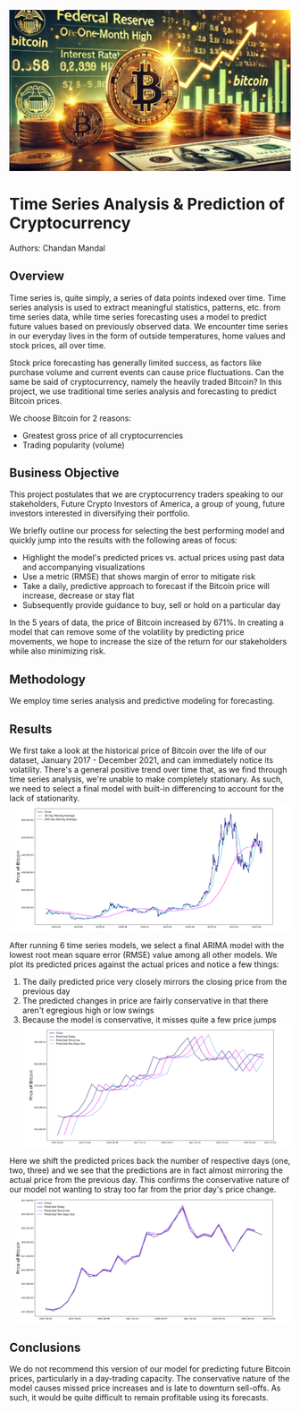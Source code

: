 ![header](./images/bitcoin.webp)

# Time Series Analysis & Prediction of Cryptocurrency
Authors: Chandan Mandal

## Overview
Time series is, quite simply, a series of data points indexed over time. Time series analysis is used to extract meaningful statistics, patterns, etc. from time series data, while time series forecasting uses a model to predict future values based on previously observed data. We encounter time series in our everyday lives in the form of outside temperatures, home values and stock prices, all over time.

Stock price forecasting has generally limited success, as factors like purchase volume and current events can cause price fluctuations. Can the same be said of cryptocurrency, namely the heavily traded Bitcoin? In this project, we use traditional time series analysis and forecasting to predict Bitcoin prices.

We choose Bitcoin for 2 reasons:
- Greatest gross price of all cryptocurrencies
- Trading popularity (volume)

## Business Objective
This project postulates that we are cryptocurrency traders speaking to our stakeholders, Future Crypto Investors of America, a group of young, future investors interested in diversifying their portfolio.

We briefly outline our process for selecting the best performing model and quickly jump into the results with the following areas of focus:
- Highlight the model's predicted prices vs. actual prices using past data and accompanying visualizations
- Use a metric (RMSE) that shows margin of error to mitigate risk
- Take a daily, predictive approach to forecast if the Bitcoin price will increase, decrease or stay flat
- Subsequently provide guidance to buy, sell or hold on a particular day

In the 5 years of data, the price of Bitcoin increased by 671%. In creating a model that can remove some of the volatility by predicting price movements, we hope to increase the size of the return for our stakeholders while also minimizing risk.


## Methodology
We employ time series analysis and predictive modeling for forecasting.

## Results
We first take a look at the historical price of Bitcoin over the life of our dataset, January 2017 - December 2021, and can immediately notice its volatility. There's a general positive trend over time that, as we find through time series analysis, we're unable to make completely stationary. As such, we need to select a final model with built-in differencing to account for the lack of stationarity.
![predictions](./images/HistoricalPriceChart.png)

After running 6 time series models, we select a final ARIMA model with the lowest root mean square error (RMSE) value among all other models. We plot its predicted prices against the actual prices and notice a few things:
1. The daily predicted price very closely mirrors the closing price from the previous day
2. The predicted changes in price are fairly conservative in that there aren't egregious high or low swings
3. Because the model is conservative, it misses quite a few price jumps
![predictions](./images/PredictionsChart.png)

Here we shift the predicted prices back the number of respective days (one, two, three) and we see that the predictions are in fact almost mirroring the actual price from the previous day. This confirms the conservative nature of our model not wanting to stray too far from the prior day's price change.
![overlap](./images/OverlapChart.png)

## Conclusions
We do not recommend this version of our model for predicting future Bitcoin prices, particularly in a day-trading capacity. The conservative nature of the model causes missed price increases and is late to downturn sell-offs. As such, it would be quite difficult to remain profitable using its forecasts.
